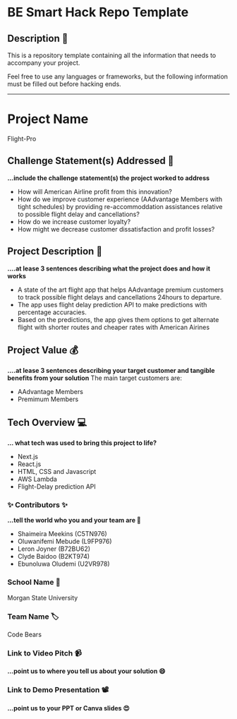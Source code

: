 # BE Smart Hack Repo Template

## Description 🚨 
This is a repository template containing all the information that needs to accompany your project.

Feel free to use any languages or frameworks, but the following information must be filled out before hacking ends.
___________


# Project Name
Flight-Pro


## Challenge Statement(s) Addressed 🎯
**...include the challenge statement(s) the project worked to address**
* How will American Airline profit from this innovation?
* How do we improve customer experience (AAdvantage Members with tight schedules) by providing re-accommoddation
  assistances relative to possible flight delay and cancellations?
* How do we increase customer loyalty?
* How might we decrease customer dissatisfaction and profit losses?

    
## Project Description 🤯
**....at lease 3 sentences describing what the project does and how it works**
* A state of the art flight app that helps AAdvantage premium customers to track possible flight delays and cancellations 
24hours to departure. 
* The app uses flight delay prediction API to make predictions with percentage accuracies.
* Based on the predictions, the app gives them options to get alternate flight with shorter routes and cheaper rates with American Airines

  
## Project Value 💰
**....at lease 3 sentences describing your target customer and tangible benefits from your solution**
The main target customers are:
* AAdvantage Members
* Premimum Members
  

## Tech Overview 💻
**... what tech was used to bring this project to life?**
* Next.js
* React.js
* HTML, CSS and Javascript
* AWS Lambda
* Flight-Delay prediction API


### ✨ Contributors ✨
**...tell the world who you and your team are 🙂**
* Shaimeira Meekins (C5TN976)
* Oluwanifemi Mebude (L9FP976)
* Leron Joyner (B72BU62)
* Clyde Baidoo (B2KT974)
* Ebunoluwa Oludemi (U2VR978)

  
### School Name 🏫
Morgan State University


### Team Name 🏷
Code Bears

### Link to Video Pitch 📹
**...point us to where you tell us about your solution 😄**

### Link to Demo Presentation 📽
**...point us to your PPT or Canva slides 😍**


